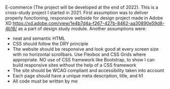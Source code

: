 E-commerce (The project will be developed at the end of 2022). 
This is a cross-study project I started in 2021. First assumption was to deliver properly functioning, responsive webside for design project 
made in Adobe XD https://xd.adobe.com/view/1e4b7d4a-f267-427b-8462-aa30890e59d8-4b18/ as a part of design study module.
Another assumptions were:
- neat and semantic HTML
- CSS should follow the DRY principle
- The website should be responsive and look good at every screen size with no horizontal scrollbars. Use Flexbox and CSS Grids where appropriate. NO use of CSS framework like Bootstrap, to show I can build responsive sites without the help of a CSS framework
- The site should be WCAG compliant and accessibility taken into account
- Each page should have a unique meta description, title, and h1
- All code must be written by me
